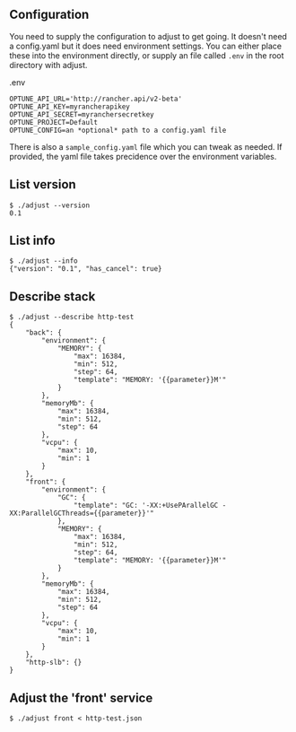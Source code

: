 ## Configuration

You need to supply the configuration to adjust to get going. It doesn't need a config.yaml but it
does need environment settings. You can either place these into the environment directly, or supply
an file called `.env` in the root directory with adjust.

.env
```
OPTUNE_API_URL='http://rancher.api/v2-beta'
OPTUNE_API_KEY=myrancherapikey
OPTUNE_API_SECRET=myranchersecretkey
OPTUNE_PROJECT=Default
OPTUNE_CONFIG=an *optional* path to a config.yaml file
```
There is also a `sample_config.yaml` file which you can tweak as needed. If provided, the yaml file
takes precidence over the environment variables.


## List version

```
$ ./adjust --version
0.1
```

## List info

```
$ ./adjust --info
{"version": "0.1", "has_cancel": true}
```

## Describe stack

```
$ ./adjust --describe http-test
{
    "back": {
        "environment": {
            "MEMORY": {
                "max": 16384,
                "min": 512,
                "step": 64,
                "template": "MEMORY: '{{parameter}}M'"
            }
        },
        "memoryMb": {
            "max": 16384,
            "min": 512,
            "step": 64
        },
        "vcpu": {
            "max": 10,
            "min": 1
        }
    },
    "front": {
        "environment": {
            "GC": {
                "template": "GC: '-XX:+UsePArallelGC -XX:ParallelGCThreads={{parameter}}'"
            },
            "MEMORY": {
                "max": 16384,
                "min": 512,
                "step": 64,
                "template": "MEMORY: '{{parameter}}M'"
            }
        },
        "memoryMb": {
            "max": 16384,
            "min": 512,
            "step": 64
        },
        "vcpu": {
            "max": 10,
            "min": 1
        }
    },
    "http-slb": {}
}
```

## Adjust the 'front' service

```
$ ./adjust front < http-test.json
```
